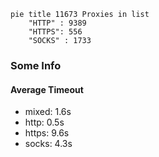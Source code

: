
```mermaid
pie title 11673 Proxies in list
    "HTTP" : 9389
    "HTTPS": 556
    "SOCKS" : 1733
```

### Some Info
#### Average Timeout

- mixed: 1.6s
- http: 0.5s
- https: 9.6s
- socks: 4.3s